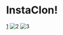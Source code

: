 # InstaClon!
[1](https://user-images.githubusercontent.com/84305902/184620166-5cda8168-1ea4-410d-83a3-d9e6c3c75485.jpg)
![2](https://user-images.githubusercontent.com/84305902/184620195-a41afd65-ea5c-405d-8ef7-d8b4397d7f22.jpg)
![3](https://user-images.githubusercontent.com/84305902/184620210-76fe465d-26a7-42a3-8856-988c22753641.jpg)
